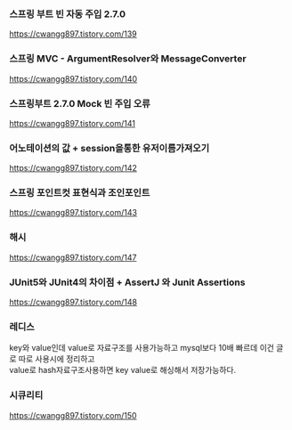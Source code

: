 ### 스프링 부트 빈 자동 주입 2.7.0
https://cwangg897.tistory.com/139


### 스프링 MVC - ArgumentResolver와 MessageConverter
https://cwangg897.tistory.com/140


### 스프링부트 2.7.0 Mock 빈 주입 오류
https://cwangg897.tistory.com/141


### 어노테이션의 값 + session을통한 유저이름가져오기
https://cwangg897.tistory.com/142


### 스프링 포인트컷 표현식과 조인포인트
https://cwangg897.tistory.com/143


### 해시
https://cwangg897.tistory.com/147

### JUnit5와 JUnit4의 차이점 + AssertJ 와 Junit Assertions
https://cwangg897.tistory.com/148

### 레디스
key와 value인데 value로 자료구조를 사용가능하고 mysql보다 10배 빠르데 이건 글로 따로 사용시에 정리하고 <br>
value로 hash자료구조사용하면 key value로 해싱해서 저장가능하다. <br>


### 시큐리티
<https://cwangg897.tistory.com/150>
